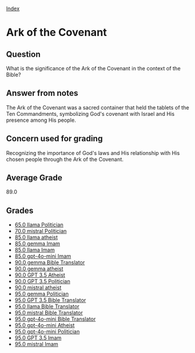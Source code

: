 
[Index](../index.md)
# Ark of the Covenant
## Question
What is the significance of the Ark of the Covenant in the context of the Bible?

## Answer from notes
The Ark of the Covenant was a sacred container that held the tablets of the Ten Commandments, symbolizing God's covenant with Israel and His presence among His people.

## Concern used for grading
Recognizing the importance of God's laws and His relationship with His chosen people through the Ark of the Covenant.

## Average Grade
89.0

## Grades
 * [65.0 llama Politician](../answers/llama_Politician/Ark_of_the_Covenant.md)
 * [70.0 mistral Politician](../answers/mistral_Politician/Ark_of_the_Covenant.md)
 * [85.0 llama atheist](../answers/llama_atheist/Ark_of_the_Covenant.md)
 * [85.0 gemma Imam](../answers/gemma_Imam/Ark_of_the_Covenant.md)
 * [85.0 llama Imam](../answers/llama_Imam/Ark_of_the_Covenant.md)
 * [85.0 gpt-4o-mini Imam](../answers/gpt-4o-mini_Imam/Ark_of_the_Covenant.md)
 * [90.0 gemma Bible Translator](../answers/gemma_Bible_Translator/Ark_of_the_Covenant.md)
 * [90.0 gemma atheist](../answers/gemma_atheist/Ark_of_the_Covenant.md)
 * [90.0 GPT 3.5 Atheist](../answers/GPT_3.5_Atheist/Ark_of_the_Covenant.md)
 * [90.0 GPT 3.5 Politician](../answers/GPT_3.5_Politician/Ark_of_the_Covenant.md)
 * [90.0 mistral atheist](../answers/mistral_atheist/Ark_of_the_Covenant.md)
 * [95.0 gemma Politician](../answers/gemma_Politician/Ark_of_the_Covenant.md)
 * [95.0 GPT 3.5 Bible Translator](../answers/GPT_3.5_Bible_Translator/Ark_of_the_Covenant.md)
 * [95.0 llama Bible Translator](../answers/llama_Bible_Translator/Ark_of_the_Covenant.md)
 * [95.0 mistral Bible Translator](../answers/mistral_Bible_Translator/Ark_of_the_Covenant.md)
 * [95.0 gpt-4o-mini Bible Translator](../answers/gpt-4o-mini_Bible_Translator/Ark_of_the_Covenant.md)
 * [95.0 gpt-4o-mini Atheist](../answers/gpt-4o-mini_Atheist/Ark_of_the_Covenant.md)
 * [95.0 gpt-4o-mini Politician](../answers/gpt-4o-mini_Politician/Ark_of_the_Covenant.md)
 * [95.0 GPT 3.5 Imam](../answers/GPT_3.5_Imam/Ark_of_the_Covenant.md)
 * [95.0 mistral Imam](../answers/mistral_Imam/Ark_of_the_Covenant.md)
